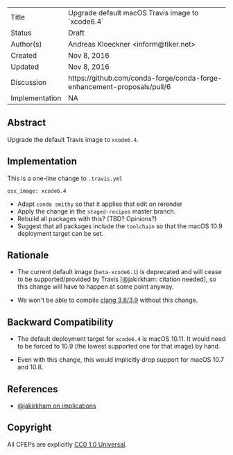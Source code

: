 
<table>
<tr><td> Title </td><td> Upgrade default macOS Travis image to `xcode6.4` </td>
<tr><td> Status </td><td> Draft </td></tr>
<tr><td> Author(s) </td><td> Andreas Kloeckner &lt;inform@tiker.net&gt;</td></tr>
<tr><td> Created </td><td> Nov 8, 2016</td></tr>
<tr><td> Updated </td><td> Nov 8, 2016</td></tr>
<tr><td> Discussion </td><td> https://github.com/conda-forge/conda-forge-enhancement-proposals/pull/6 </td></tr>
<tr><td> Implementation </td><td> NA </td></tr>
</table>

## Abstract

Upgrade the default Travis image to `xcode6.4`.

## Implementation

This is a one-line change to `.travis.yml`

```
osx_image: xcode6.4
```

*   Adapt `conda smithy` so that it applies that edit on rerender
*   Apply the change in the `staged-recipes` master branch.
*   Rebuild all packages with this? (TBD? Opinions?)
*   Suggest that all packages include the `toolchain` so that
    the macOS 10.9 deployment target can be set.

## Rationale

*   The current default image (`beta-xcode6.1`) is deprecated
    and will cease to be supported/provided by Travis [@jakirkham: citation needed],
    so this change will have to happen at some point anyway.

*   We won't be able to compile [clang
    3.8/3.9](https://github.com/conda-forge/staged-recipes/pull/1481) without
    this change.

## Backward Compatibility

*   The default deployment target for `xcode6.4` is macOS 10.11.
    It would need to be forced to 10.9 (the lowest supported one
    for that image) by hand.

*   Even with this change, this would implicitly drop support for
    macOS 10.7 and 10.8.

## References

*   [@jakirkham on implications](https://github.com/conda-forge/conda-forge.github.io/issues/249#issuecomment-256207392)

## Copyright

All CFEPs are explicitly [CC0 1.0 Universal](https://creativecommons.org/publicdomain/zero/1.0/).
